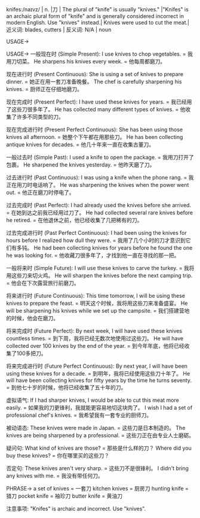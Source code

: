 knifes:/naɪvz/ | n. |刀 | The plural of "knife" is usually "knives."  |"Knifes" is an archaic plural form of "knife" and is generally considered incorrect in modern English. Use "knives" instead.| Knives were used to cut the meat.| 近义词: blades, cutters | 反义词: N/A | noun

USAGE->

USAGE->
一般现在时 (Simple Present):
I use knives to chop vegetables. = 我用刀切菜。
He sharpens his knives every week. = 他每周都磨刀。

现在进行时 (Present Continuous):
She is using a set of knives to prepare dinner. = 她正在用一套刀准备晚餐。
The chef is carefully sharpening his knives. = 厨师正在仔细地磨刀。

现在完成时 (Present Perfect):
I have used these knives for years. = 我已经用了这些刀很多年了。
He has collected many different types of knives. = 他收集了许多不同类型的刀。

现在完成进行时 (Present Perfect Continuous):
She has been using those knives all afternoon. = 她整个下午都在用那些刀。
He has been collecting antique knives for decades. = 他几十年来一直在收集古董刀。

一般过去时 (Simple Past):
I used a knife to open the package. = 我用刀打开了包裹。
He sharpened the knives yesterday. = 他昨天磨了刀。

过去进行时 (Past Continuous):
I was using a knife when the phone rang. = 我正在用刀时电话响了。
He was sharpening the knives when the power went out. = 他正在磨刀时停电了。

过去完成时 (Past Perfect):
I had already used the knives before she arrived. = 在她到达之前我已经用过刀了。
He had collected several rare knives before he retired. = 在他退休之前，他已经收集了几把稀有的刀。

过去完成进行时 (Past Perfect Continuous):
I had been using the knives for hours before I realized how dull they were. = 我用了几个小时的刀才意识到它们有多钝。
He had been collecting knives for years before he found the one he was looking for. = 他收藏刀很多年了，才找到他一直在寻找的那一把。

一般将来时 (Simple Future):
I will use these knives to carve the turkey. = 我将用这些刀来切火鸡。
He will sharpen the knives before the next camping trip. = 他会在下次露营旅行前磨刀。

将来进行时 (Future Continuous):
This time tomorrow, I will be using these knives to prepare the feast. = 明天这个时候，我将用这些刀来准备盛宴。
He will be sharpening his knives while we set up the campsite. = 我们搭建营地的时候，他会在磨刀。


将来完成时 (Future Perfect):
By next week, I will have used these knives countless times. = 到下周，我将已经无数次地使用过这些刀。
He will have collected over 100 knives by the end of the year. = 到今年年底，他将已经收集了100多把刀。


将来完成进行时 (Future Perfect Continuous):
By next year, I will have been using these knives for a decade. = 到明年，我将已经使用这些刀十年了。
He will have been collecting knives for fifty years by the time he turns seventy. = 到他七十岁的时候，他将已经收集了五十年的刀。

虚拟语气:
If I had sharper knives, I would be able to cut this meat more easily. = 如果我的刀更锋利，我就能更容易地切这块肉了。
I wish I had a set of professional chef's knives. = 我希望我有一套专业的厨师刀。

被动语态:
These knives were made in Japan. = 这些刀是日本制造的。
The knives are being sharpened by a professional. = 这些刀正在由专业人士磨砺。

疑问句:
What kind of knives are those? = 那些是什么样的刀？
Where did you buy these knives? = 你在哪里买的这些刀？

否定句:
These knives aren't very sharp. = 这些刀不是很锋利。
I didn't bring any knives with me. = 我没有带任何刀。

PHRASE->
a set of knives = 一套刀
kitchen knives = 厨房刀
hunting knife = 猎刀
pocket knife = 袖珍刀
butter knife = 黄油刀


注意事项:
"Knifes" is archaic and incorrect.  Use "knives".
